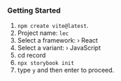 ### Getting Started

1. `npm create vite@latest`.
2. Project name: `lec`
3. Select a framework: › React
4. Select a variant: › JavaScript
5. cd record
6. `npx storybook init`
7. type `y` and then enter to proceed.

